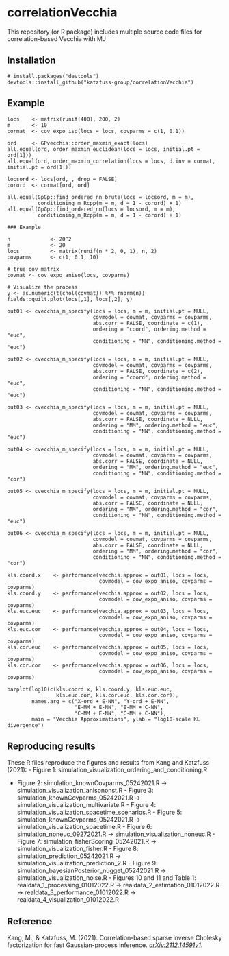 <!-- README.md is generated from README.Rmd. Please edit that file -->

# correlationVecchia

This repository (or R package) includes multiple source code files for
correlation-based Vecchia with MJ

## Installation

    # install.packages("devtools")
    devtools::install_github("katzfuss-group/correlationVecchia")

## Example

    locs    <- matrix(runif(400), 200, 2)
    m       <- 10
    cormat  <- cov_expo_iso(locs = locs, covparms = c(1, 0.1))

    ord     <- GPvecchia::order_maxmin_exact(locs)
    all.equal(ord, order_maxmin_euclidean(locs = locs, initial.pt = ord[1]))
    all.equal(ord, order_maxmin_correlation(locs = locs, d.inv = cormat, initial.pt = ord[1]))

    locsord <- locs[ord, , drop = FALSE]
    corord  <- cormat[ord, ord]

    all.equal(GpGp::find_ordered_nn_brute(locs = locsord, m = m),
              conditioning_m_Rcpp(m = m, d = 1 - corord) + 1)
    all.equal(GpGp::find_ordered_nn(locs = locsord, m = m),
              conditioning_m_Rcpp(m = m, d = 1 - corord) + 1)

    ### Example

    n             <- 20^2
    m             <- 20
    locs          <- matrix(runif(n * 2, 0, 1), n, 2)
    covparms      <- c(1, 0.1, 10)

    # true cov matrix
    covmat <- cov_expo_aniso(locs, covparms)

    # Visualize the process
    y <- as.numeric(t(chol(covmat)) %*% rnorm(n))
    fields::quilt.plot(locs[,1], locs[,2], y)

    out01 <- cvecchia_m_specify(locs = locs, m = m, initial.pt = NULL,
                                covmodel = covmat, covparms = covparms,
                                abs.corr = FALSE, coordinate = c(1),
                                ordering = "coord", ordering.method = "euc",
                                conditioning = "NN", conditioning.method = "euc")

    out02 <- cvecchia_m_specify(locs = locs, m = m, initial.pt = NULL,
                                covmodel = covmat, covparms = covparms,
                                abs.corr = FALSE, coordinate = c(2),
                                ordering = "coord", ordering.method = "euc",
                                conditioning = "NN", conditioning.method = "euc")

    out03 <- cvecchia_m_specify(locs = locs, m = m, initial.pt = NULL,
                                covmodel = covmat, covparms = covparms,
                                abs.corr = FALSE, coordinate = NULL,
                                ordering = "MM", ordering.method = "euc",
                                conditioning = "NN", conditioning.method = "euc")

    out04 <- cvecchia_m_specify(locs = locs, m = m, initial.pt = NULL,
                                covmodel = covmat, covparms = covparms,
                                abs.corr = FALSE, coordinate = NULL,
                                ordering = "MM", ordering.method = "euc",
                                conditioning = "NN", conditioning.method = "cor")

    out05 <- cvecchia_m_specify(locs = locs, m = m, initial.pt = NULL,
                                covmodel = covmat, covparms = covparms,
                                abs.corr = FALSE, coordinate = NULL,
                                ordering = "MM", ordering.method = "cor",
                                conditioning = "NN", conditioning.method = "euc")

    out06 <- cvecchia_m_specify(locs = locs, m = m, initial.pt = NULL,
                                covmodel = covmat, covparms = covparms,
                                abs.corr = FALSE, coordinate = NULL,
                                ordering = "MM", ordering.method = "cor",
                                conditioning = "NN", conditioning.method = "cor")

    kls.coord.x    <- performance(vecchia.approx = out01, locs = locs,
                                  covmodel = cov_expo_aniso, covparms = covparms)
    kls.coord.y    <- performance(vecchia.approx = out02, locs = locs,
                                  covmodel = cov_expo_aniso, covparms = covparms)
    kls.euc.euc    <- performance(vecchia.approx = out03, locs = locs,
                                  covmodel = cov_expo_aniso, covparms = covparms)
    kls.euc.cor    <- performance(vecchia.approx = out04, locs = locs,
                                  covmodel = cov_expo_aniso, covparms = covparms)
    kls.cor.euc    <- performance(vecchia.approx = out05, locs = locs,
                                  covmodel = cov_expo_aniso, covparms = covparms)
    kls.cor.cor    <- performance(vecchia.approx = out06, locs = locs,
                                  covmodel = cov_expo_aniso, covparms = covparms)

    barplot(log10(c(kls.coord.x, kls.coord.y, kls.euc.euc,
                    kls.euc.cor, kls.cor.euc, kls.cor.cor)),
            names.arg = c("X-ord + E-NN", "Y-ord + E-NN",
                          "E-MM + E-NN", "E-MM + C-NN",
                          "C-MM + E-NN", "C-MM + C-NN"),
            main = "Vecchia Approximations", ylab = "log10-scale KL divergence")

## Reproducing results

These R files reproduce the figures and results from Kang and Katzfuss
(2021): - Figure 1: simulation_visualization_ordering_and_conditioning.R
- Figure 2: simulation_knownCovparms_05242021.R -\>
simulation_visualization_anisononst.R - Figure 3:
simulation_knownCovparms_05242021.R -\>
simulation_visualization_multivariate.R - Figure 4:
simulation_visualization_spacetime_scenarios.R - Figure 5:
simulation_knownCovparms_05242021.R -\>
simulation_visualization_spacetime.R - Figure 6:
simulation_noneuc_09272021.R -\> simulation_visualization_noneuc.R -
Figure 7: simulation_fisherScoring_05242021.R -\>
simulation_visualization_fisher.R - Figure 8:
simulation_prediction_05242021.R -\>
simulation_visualization_prediction_2.R - Figure 9:
simulation_bayesianPosterior_nugget_05242021.R -\>
simulation_visualization_noise.R - Figures 10 and 11 and Table 1:
realdata_1\_processing_01012022.R -\> realdata_2\_estimation_01012022.R
-\> realdata_3\_performance_01012022.R -\>
realdata_4\_visualization_01012022.R

## Reference

Kang, M., & Katzfuss, M. (2021). Correlation-based sparse inverse
Cholesky factorization for fast Gaussian-process inference.
[*arXiv:2112.14591v1*](https://arxiv.org/abs/2112.14591).
